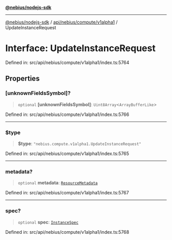 [**@nebius/nodejs-sdk**](../../../../../README.md)

***

[@nebius/nodejs-sdk](../../../../../README.md) / [api/nebius/compute/v1alpha1](../README.md) / UpdateInstanceRequest

# Interface: UpdateInstanceRequest

Defined in: src/api/nebius/compute/v1alpha1/index.ts:5764

## Properties

### \[unknownFieldsSymbol\]?

> `optional` **\[unknownFieldsSymbol\]**: `Uint8Array`\<`ArrayBufferLike`\>

Defined in: src/api/nebius/compute/v1alpha1/index.ts:5766

***

### $type

> **$type**: `"nebius.compute.v1alpha1.UpdateInstanceRequest"`

Defined in: src/api/nebius/compute/v1alpha1/index.ts:5765

***

### metadata?

> `optional` **metadata**: [`ResourceMetadata`](../../../common/v1/interfaces/ResourceMetadata.md)

Defined in: src/api/nebius/compute/v1alpha1/index.ts:5767

***

### spec?

> `optional` **spec**: [`InstanceSpec`](InstanceSpec.md)

Defined in: src/api/nebius/compute/v1alpha1/index.ts:5768
